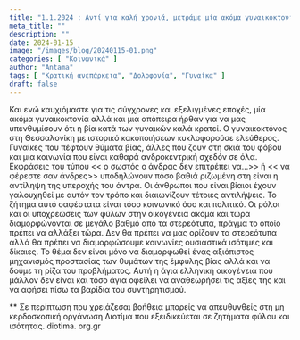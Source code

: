 ```yaml
---
title: "1.1.2024 : Αντί για καλή χρονιά, μετράμε μία ακόμα γυναικοκτονία."
meta_title: ""
description: ""
date: 2024-01-15
image: "/images/blog/20240115-01.png"
categories: [ "Κοινωνικά" ]
author: "Antama"
tags: [ "Κρατική ανεπάρκεια", "Δολοφονία", "Γυναίκα" ]
draft: false
---
```


Και ενώ καυχιόμαστε για τις σύγχρονες και εξελιγμένες εποχές, μία ακόμα γυναικοκτονία αλλά και μια απόπειρα ήρθαν για να
μας υπενθυμίσουν ότι η βία κατά των γυναικών καλά κρατεί. Ο γυναικοκτόνος στη Θεσσαλονίκη με ιστορικό κακοποιήσεων
κυκλοφορούσε ελεύθερος. Γυναίκες που πέφτουν θύματα βίας, άλλες που ζουν στη σκιά του φόβου και μια κοινωνία που είναι
καθαρά ανδροκεντρική σχεδόν σε όλα. Εκφράσεις του τύπου << ο σωστός ο άνδρας δεν επιτρέπει να...>> ή << να φέρεστε σαν
άνδρες>> υποδηλώνουν πόσο βαθιά ριζωμένη στη είναι η αντίληψη της υπεροχής του άντρα. Οι άνθρωποι που είναι βίαιοι έχουν
γαλουχηθεί με αυτόν τον τρόπο και διαιωνίζουν τέτοιες αντιλήψεις. Το ζήτημα αυτό σαφέστατα είναι τόσο κοινωνικό όσο και
πολιτικό. Οι ρόλοι και οι υποχρεώσεις των φύλων στην οικογένεια ακόμα και τώρα διαμορφώνονται σε μεγάλο βαθμό από τα
στερεότυπα, πράγμα το οποίο πρέπει να αλλάξει τώρα. Δεν θα πρέπει να μας ορίζουν τα στερεότυπα αλλά θα πρέπει να
διαμορφώσουμε κοινωνίες ουσιαστικά ισότιμες και δίκαιες. Το θέμα δεν είναι μόνο να διαμορφωθεί ένας αξιόπιστος
μηχανισμός προστασίας των θυμάτων της έμφυλης βίας αλλά και να δούμε τη ρίζα του προβλήματος. Αυτή η άγια ελληνική
οικογένεια που μάλλον δεν είναι και τόσο άγια οφείλει να αναθεωρήσει τις αξίες της και να αφήσει πίσω τα βαρίδια του
συντηρητισμού.

** Σε περίπτωση που χρειάζεσαι βοήθεια μπορείς να απευθυνθείς στη μη κερδοσκοπική οργάνωση Διοτίμα που εξειδικεύεται σε
ζητήματα φύλου και ισότητας. diotima. org.gr
